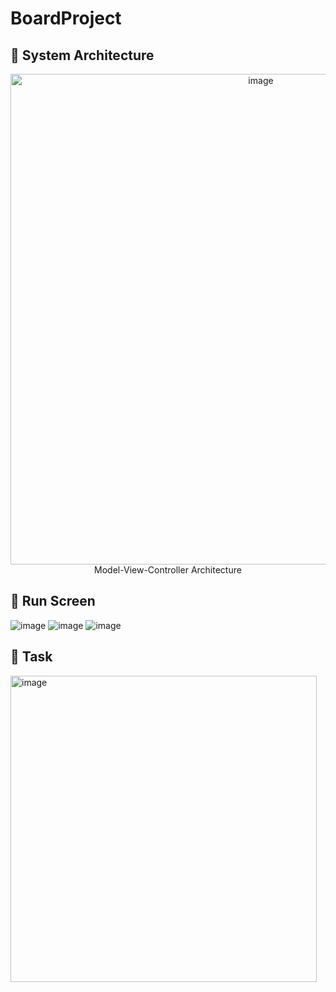 # BoardProject
## 📌 System Architecture
<div align=center><img width="785" alt="image" src="https://github.com/lolocheolo/BoardProject/assets/71022455/10e567b3-21a9-454d-81b7-482e12668830"></div>
<div align=center>  Model-View-Controller Architecture</div>

## 📌 Run Screen
![image](https://github.com/lolocheolo/BoardProject/assets/71022455/7ac9751a-b230-4176-95ff-b816f3338100)
![image](https://github.com/lolocheolo/BoardProject/assets/71022455/f4485179-6363-471b-9e62-2767acc81d38)
![image](https://github.com/lolocheolo/BoardProject/assets/71022455/0c1b8b0e-039c-4f59-969a-b52c44f66c1a)


## 📌 Task
<img width="490" alt="image" src="https://github.com/lolocheolo/BoardProject/assets/71022455/c54b2cda-22ac-45f6-a6c8-9f05bfcc7626">
